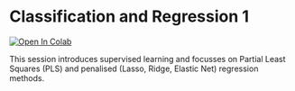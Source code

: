 # Classification and Regression 1

[![Open In Colab](https://colab.research.google.com/assets/colab-badge.svg)](https://colab.research.google.com/github/ICL-BMB-BiDS/BIDS7-ClassificationRegression1/blob/main/BIDS_07_ClassificationRegression_1.ipynb/)

This session introduces supervised learning and focusses on Partial Least Squares (PLS) and penalised (Lasso, Ridge, Elastic Net) regression methods.
